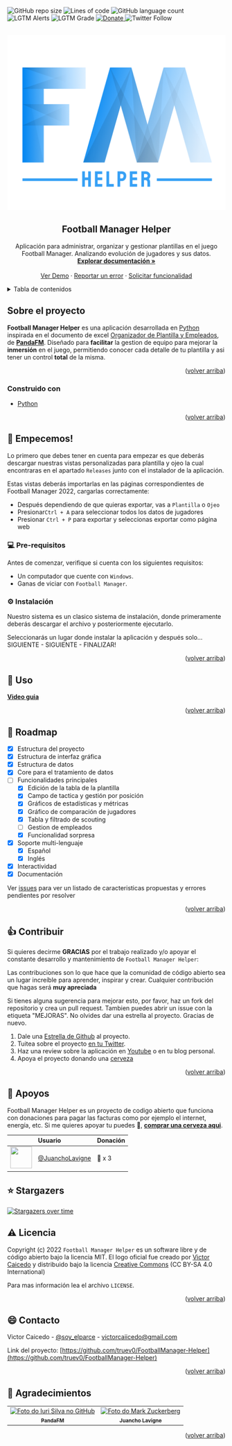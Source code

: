 <div id="top"></div>

<!-- PROJECT SHIELDS -->
![GitHub repo size](https://img.shields.io/github/repo-size/truev0/FootballManager-Helper?style=for-the-badge)
![Lines of code](https://img.shields.io/tokei/lines/github/truev0/FootballManager-Helper?style=for-the-badge)
![GitHub language count](https://img.shields.io/github/languages/count/truev0/FootballManager-Helper?style=for-the-badge)
![LGTM Alerts](https://img.shields.io/lgtm/alerts/github/truev0/FootballManager-Helper?style=for-the-badge)
![LGTM Grade](https://img.shields.io/lgtm/grade/python/github/truev0/FootballManager-Helper?style=for-the-badge)
 <a href="https://www.paypal.me/soyelparcee/2">
    <img src="https://img.shields.io/badge/Donate-PayPal-blue.svg?logo=paypal&style=for-the-badge" alt="Donate">
  </a>
![Twitter Follow](https://img.shields.io/twitter/follow/soy_elparce?logo=Twitter&style=for-the-badge)


<!-- PROJECT LOGO -->
<br />
<div align="center">
  <a href="https://github.com/truev0/FootballManager-Helper">
    <img src="gui/images/project_images/logo.png" alt="Logo" >
  </a>

<h2 align="center">Football Manager Helper</h2>

  <p align="center">
    Aplicación para administrar, organizar y gestionar plantillas en el juego Football Manager. Analizando evolución de jugadores y sus datos.
    <br />
    <a href="https://github.com/truev0/FootballManager-Helper"><strong>Explorar documentación »</strong></a>
    <br />
    <br />
    <a href="https://github.com/truev0/FootballManager-Helper">Ver Demo</a>
    ·
    <a href="https://github.com/truev0/FootballManager-Helper/issues">Reportar un error</a>
    ·
    <a href="https://github.com/truev0/FootballManager-Helper/issues">Solicitar funcionalidad</a>
  </p>
</div>



<!-- TABLE OF CONTENTS -->
<details>
  <summary>Tabla de contenidos</summary>
  <ol>
    <li>
      <a href="#sobre-el-proyecto">Sobre el proyecto</a>
      <ul>
        <li><a href="#construido-con">Contruido con</a></li>
      </ul>
    </li>
    <li>
      <a href="#empecemos">Empecemos!</a>
      <ul>
        <li><a href="#pre-requisitos">Pre-requisitos</a></li>
        <li><a href="#instalacion">Instalación</a></li>
      </ul>
    </li>
    <li><a href="#usos">Usos</a></li>
    <li><a href="#roadmap">Roadmap</a></li>
    <li><a href="#contribuir">Contribuir</a></li>
    <li><a href="#apoyos">Apoyos</a></li>
    <li><a href="#stargazers">Stargazers</a></li>
    <li><a href="#licencia">Licencia</a></li>
    <li><a href="#contacto">Contacto</a></li>
    <li><a href="#agradecimientos">Agradecimientos</a></li>
  </ol>
</details>



<!-- ABOUT THE PROJECT -->
## Sobre el proyecto

  <b>Football Manager Helper</b> es una aplicación desarrollada en <a href="https://github.com/expressjs/express">Python
  </a> inspirada en el documento de excel <a href="https://www.fmsite.net/files/file/1120-organizador-de-plantilla-y-empleados-v30-pandafm-ft-el-parce-excel-actualizado-al-12422/">
  Organizador de Plantilla y Empleados</a>, de  <b><a href="https://twitter.com/f_mpanda">PandaFM</a></b>. Diseñado para
  <b>facilitar</b> la gestion de equipo para mejorar la <b>inmersión</b> en el juego, permitiendo conocer cada detalle 
  de tu plantilla y asi tener un control <b>total</b> de la misma.


<p align="right">(<a href="#top">volver arriba</a>)</p>



### Construido con

* [Python](https://www.python.org/)

<p align="right">(<a href="#top">volver arriba</a>)</p>


## 🚀 Empecemos!

Lo primero que debes tener en cuenta para empezar es que deberás descargar nuestras vistas personalizadas
para plantilla y ojeo la cual encontraras en el apartado `Releases` junto con el instalador de la aplicación.

Estas vistas deberás importarlas en las páginas correspondientes de Football Manager 2022, cargarlas correctamente:
* Después dependiendo de que quieras exportar, vas a `Plantilla` o `Ojeo`
* Presionar`Ctrl + A` para seleccionar todos los datos de jugadores
* Presionar `Ctrl + P` para exportar y seleccionas exportar como página web

<!-- GETTING STARTED -->
### 💻 Pre-requisitos

Antes de comenzar, verifique si cuenta con los siguientes requisitos:
* Un computador que cuente con `Windows`.
* Ganas de viciar con `Football Manager`.


### ⚙️ Instalación

Nuestro sistema es un clasico sistema de instalación, donde primeramente deberás descargar el archivo y posteriormente 
ejecutarlo.

Seleccionarás un lugar donde instalar la aplicación y después solo... SIGUIENTE - SIGUIENTE - FINALIZAR!

<p align="right">(<a href="#top">volver arriba</a>)</p>

<!-- USAGE EXAMPLES -->
## 🎯 Uso

<b>[Video guia](https://www.youtube.com/)</b>


<p align="right">(<a href="#top">volver arriba</a>)</p>

<!-- ROADMAP -->
## 📝 Roadmap

- [x] Estructura del proyecto
- [x] Estructura de interfaz gráfica
- [x] Estructura de datos
- [x] Core para el tratamiento de datos
- [ ] Funcionalidades principales
    - [x] Edición de la tabla de la plantilla
    - [x] Campo de tactica y gestión por posición
    - [x] Gráficos de estadísticas y métricas
    - [x] Gráfico de comparación de jugadores
    - [x] Tabla y filtrado de scouting
    - [ ] Gestion de empleados
    - [x] Funcionalidad sorpresa
- [x] Soporte multi-lenguaje
    - [x] Español
    - [x] Inglés
- [x] Interactividad
- [X] Documentación

Ver [issues](https://github.com/truev0/FootballManager-Helper/issues) para ver un listado de caracteristicas propuestas y errores pendientes por resolver

<p align="right">(<a href="#top">volver arriba</a>)</p>



<!-- CONTRIBUTING -->
## 👍 Contribuir

Si quieres decirme **GRACIAS** por el trabajo realizado y/o apoyar el constante desarrollo y mantenimiento de `Football Manager Helper`:

Las contribuciones son lo que hace que la comunidad de código abierto sea un lugar increíble para aprender, inspirar y crear. Cualquier contribución que hagas será **muy apreciada**

Si tienes alguna sugerencia para mejorar esto, por favor, haz un fork del repositorio y crea un pull request. Tambien puedes abrir un issue con la etiqueta "MEJORAS".
No olvides dar una estrella al proyecto. Gracias de nuevo.

1. Dale una [Estrella de Github](https://github.com/truev0/FootballManager-Helper/stargazers) al proyecto.
2. Tuitea sobre el proyecto [en tu Twitter](https://twitter.com/intent/tweet?text=FM+Helper+es+una+app+para+la+gesti%C3%B3n+de+tu+club+y+sus+plantillas%2C+inspirado+en+el+excel+de+%40f_mpanda+y+construido+en+%23python.+Dise%C3%B1ado+para+tener+todo+bajo+control+de+una+manera+f%C3%A1cil+y+sencilla%F0%9F%9A%80+https%3A%2F%2Fgithub.com%2Ftruev0%2FFootballManager-Helper).
3. Haz una review sobre la aplicación en [Youtube](https://youtube.com) o en tu blog personal.
4. Apoya el proyecto donando una [cerveza](https://www.buymeacoffee.com/soyelparce)
<p align="right">(<a href="#top">volver arriba</a>)</p>


<!-- SUPPORTERS -->
## 🍺 Apoyos


Football Manager Helper es un proyecto de codigo abierto que funciona con donaciones para pagar las facturas como por 
ejemplo el internet, energía, etc. Si me quieres apoyar tu puedes 🍺, [**comprar una cerveza aqui**](https://www.buymeacoffee.com/soyelparce).

|                                                                                                                  | Usuario | Donación |
|:-----------------------------------------------------------------------------------------------------------------|:--------|:---------|
| <img src="https://pbs.twimg.com/profile_images/1530276210688892928/lpF2mnxf_400x400.jpg" width="50" height="50"> | [@JuanchoLavigne](https://twitter.com/JuanchoLavigne) | 🍺 x 3     |



## ⭐️ Stargazers

[![Stargazers over time](https://starchart.cc/truev0/FootballManager-Helper.svg)](https://starchart.cc/truev0/FootballManager-Helper)

<!-- LICENSE -->
## ⚠️ Licencia

Copyright (c) 2022
`Football Manager Helper` es un software libre y de código abierto bajo la licencia MIT. El logo
oficial fue creado por [Victor Caicedo](https://github.com/truev0) y distribuido bajo la licencia [Creative Commons](https://creativecommons.org/licenses/by-sa/4.0/)
(CC BY-SA 4.0 International)

Para mas información lea el archivo `LICENSE`.


<p align="right">(<a href="#top">volver arriba</a>)</p>



<!-- CONTACT -->
## 😄 Contacto

Victor Caicedo - [@soy_elparce](https://twitter.com/soy_elparce) - victorcaiicedo@gmail.com

Link del proyecto: [https://github.com/truev0/FootballManager-Helper](https://github.com/truev0/FootballManager-Helper)

<p align="right">(<a href="#top">volver arriba</a>)</p>



<!-- ACKNOWLEDGMENTS -->
## 🤝 Agradecimientos

<table>
  <tr>
    <td align="center">
      <a href="https://twitter.com/f_mpanda">
        <img src="https://pbs.twimg.com/profile_images/1508552782437044225/Hn-QPati_400x400.jpg" width="100px;" alt="Foto do Iuri Silva no GitHub"/><br>
        <sub>
          <b>PandaFM</b>
        </sub>
      </a>
    </td>
    <td align="center">
      <a href="https://twitter.com/JuanchoLavigne">
        <img src="https://pbs.twimg.com/profile_images/1530276210688892928/lpF2mnxf_400x400.jpg" width="100px;" alt="Foto do Mark Zuckerberg"/><br>
        <sub>
          <b>Juancho Lavigne</b>
        </sub>
      </a>
    </td>
    
  </tr>
</table>

<p align="right">(<a href="#top">volver arriba</a>)</p>
